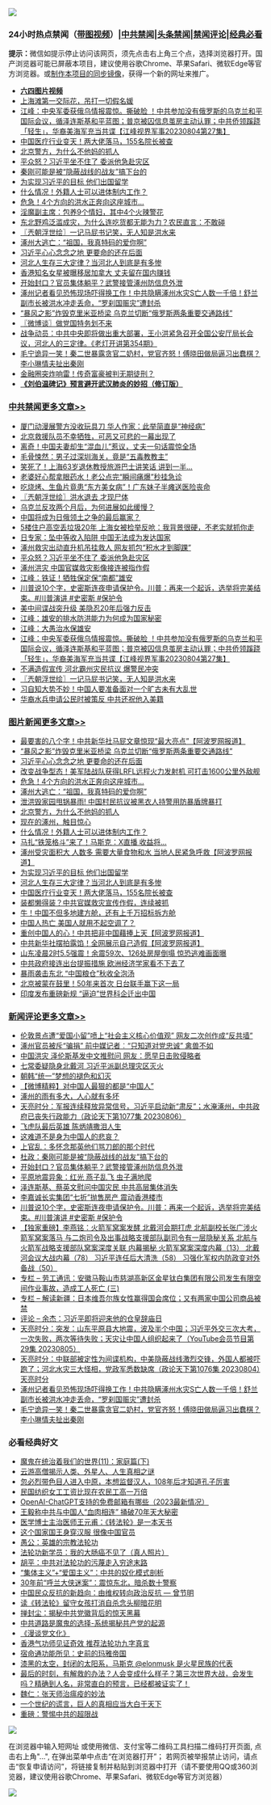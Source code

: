 ![](https://raw.githubusercontent.com/jsvpn/jsproxy/dev/64photo/fqnews-qr.jpg)

<div id="tt">
<h3>24小时热点禁闻（<a href="https://aaa.v2dns.tk/?QAjUl=BgRp5UNKRn&T5Vk=fPVH&Q59Ab=WxGE" target="_blank">带图视频</a>）|<a href="#%E4%B8%AD%E5%85%B1%E7%A6%81%E9%97%BB%E6%9B%B4%E5%A4%9A%E6%96%87%E7%AB%A0">中共禁闻</a>|<a href="#%E5%9B%BE%E7%89%87%E6%96%B0%E9%97%BB%E6%9B%B4%E5%A4%9A%E6%96%87%E7%AB%A0">头条禁闻</a>|<a href="#%E6%96%B0%E9%97%BB%E8%AF%84%E8%AE%BA%E6%9B%B4%E5%A4%9A%E6%96%87%E7%AB%A0">禁闻评论|<a href="#%E5%BF%85%E7%9C%8B%E7%BB%8F%E5%85%B8%E5%A5%BD%E6%96%87">经典必看</a></h3>
<div><b>提示：</b>微信如提示停止访问该网页，须先点击右上角三个点，选择浏览器打开。国产浏览器可能已屏蔽本项目，建议使用谷歌Chrome、苹果Safari、微软Edge等官方浏览器。或<a href="%E5%88%B6%E4%BD%9Cgit%E7%A6%81%E9%97%BB%E9%95%9C%E5%83%8F.md">制作本项目的同步镜像</a>，获得一个新的网址来推广。</div>
<ul>
<li><b><a href="http://d2.v2rss.gq/64.mp4" target="_blank">六四图片视频</a></b></li>
<li><a href="/cnnews/20230806/1916534.md">上海滩第一交际花，吊打一切假名媛</a></li>
<li><a href="/cbnews/20230806/1916794.md">江峰：中央军委获俄乌情报震惊。撕破脸 ！中共参加没有俄罗斯的乌克兰和平国际会议，循泽连斯基和平蓝图；普京被囚信息茧房主动认罪；中共侨领蹊跷「轻生」，华裔美海军充当共谍【江峰视界军事20230804第27集】</a></li>
<li><a href="/topimagenews/20230807/1916956.md">中国医疗行业变天！两大佬落马，155名院长被查</a></li>
<li><a href="/topimagenews/20230807/1916987.md">北京警方，为什么不他妈的抓人</a></li>
<li><a href="/cbnews/20230807/1917029.md">平众怒？习近平坐不住了 委派他急赴灾区</a></li>
<li><a href="/ssgc/20230806/1916688.md">秦刚可能是被“隐蔽战线的战友”搞下台的</a></li>
<li><a href="/topimagenews/20230807/1916958.md">为实现习近平的目标 他们出国留学</a></li>
<li><a href="/topimagenews/20230807/1916975.md">什么情况！外籍人士可以进体制内工作？</a></li>
<li><a href="/topimagenews/20230807/1917027.md">危急！4个方向的洪水正奔向这座城市…</a></li>
<li><a href="/cnnews/20230806/1916527.md">淫魔副主席：包养9个情妇，其中4个火辣警花</a></li>
<li><a href="/funmedia/20230807/1917009.md">东北野鸡泛滥成灾，为什么连吃货都无能为力？农民直言：不敢碰</a></li>
<li><a href="/cbnews/20230806/1916671.md">〖兲朝浮世绘〗一记马屁书记笑，无人知是洪水来</a></li>
<li><a href="/topimagenews/20230807/1917026.md">涿州大逃亡：“祖国，我真特码的爱你啊”</a></li>
<li><a href="/topimagenews/20230807/1917053.md">习近平心心念念之地 更要命的还在后面</a></li>
<li><a href="/topimagenews/20230807/1916957.md">河北人生存三大定律？当河北人到底是有多惨</a></li>
<li><a href="/yule/20230807/1917016.md">香港知名女星被曝移居加拿大 丈夫留在国内赚钱</a></li>
<li><a href="/comments/20230807/1916982.md">开始封口？官员集体躺平？武警接管涿州防信息外泄</a></li>
<li><a href="/comments/20230806/1916798.md">涿州记者看见恐怖现场吓得换工作！中共隐瞒涿州水灾S亡人数一千倍！舒兰副市长被洪水冲走丢命，“罗刹国赈灾”遭封杀</a></li>
<li><a href="/topimagenews/20230807/1917062.md">“暴风之影”炸毁克里米亚桥梁 乌克兰切断“俄罗斯两条重要交通路线”</a></li>
<li><a href="/ssgc/20230807/1917044.md">〖微博谈〗做党国特务划不来</a></li>
<li><a href="/sohnews/20230807/1917104.md">战争动员：中共中央即将做出重大部署，王小洪紧急召开全国公安厅局长会议，河北人的三定律。《老灯开讲第354期》</a></li>
<li><a href="/comments/20230806/1916797.md">毛宁诡异一笑！秦二世暴露贪官二奶村，党官齐怒！傅晓田做局逼习出蠢棋？李小琳情夫扯出秦刚</a></li>
<li><a href="/cnnews/20230807/1916995.md">金融圈突炸响雷！传奇富豪被判无期徒刑？</a></li>
<li><b><a href="/comments/20200207/1272816.md" target="_blank">《刘伯温碑记》预言避开武汉肺炎的妙招（修订版）</a></b></li>
</ul>
</div>

<div class="catlist">
<h3><a href="/cbnews/" target="_blank">中共禁闻</a><span><a href="/cbnews/" target="_blank" rel="nofollow">更多文章>></a></span></h3>
<ul>
<li><a href="/cbnews/20230807/1917161.md" target="_blank">厦门动漫展警方没收玩具刀 华人作家：此举简直是“神经病”</a></li>
<li><a href="/cbnews/20230807/1917144.md" target="_blank">北京救援队员不幸牺牲，可恶又可悲的一幕出现了</a></li>
<li><a href="/cbnews/20230807/1917117.md" target="_blank">离奇！中国夫妻却生“混血儿”惹议，丈夫一句话震惊全场</a></li>
<li><a href="/cbnews/20230807/1917116.md" target="_blank">毛骨悚然：男子过深圳海关，竟是“五毒教教主”</a></li>
<li><a href="/cbnews/20230807/1917112.md" target="_blank">笑死了！上海63岁退休教授旅游巴士讲笑话 讲到一半&#8230;</a></li>
<li><a href="/cbnews/20230807/1917111.md" target="_blank">老婆好心帮拿眼药水！老公点完“瞬间痛爆”秒挂急诊</a></li>
<li><a href="/cbnews/20230807/1917110.md" target="_blank">吃烧烤、生鱼片竟患“东方美女病”！广东妹子半瘫送医险丧命</a></li>
<li><a href="/cbnews/20230807/1917106.md" target="_blank">〖兲朝浮世绘〗洪水退去 才现尸体</a></li>
<li><a href="/cbnews/20230807/1917087.md" target="_blank">乌克兰反攻两个月后，为何进展如此缓慢？</a></li>
<li><a href="/cbnews/20230807/1917086.md" target="_blank">中国将成为日俄领土之争的最后赢家？</a></li>
<li><a href="/cbnews/20230807/1917063.md" target="_blank">5楼住户高空丢垃圾20年 上海女被检举反呛：我背景很硬，不老实就抓你走</a></li>
<li><a href="/cbnews/20230807/1917051.md" target="_blank">日专家：坠中等收入陷阱 中国无法成为发达国家</a></li>
<li><a href="/cbnews/20230807/1917039.md" target="_blank">涿州救灾出动直升机吊挂救人 网友抓包“积水才到脚踝”</a></li>
<li><a href="/cbnews/20230807/1917029.md" target="_blank">平众怒？习近平坐不住了 委派他急赴灾区</a></li>
<li><a href="/cbnews/20230807/1917028.md" target="_blank">涿州洪灾 中国官媒救灾影像接连被指作假</a></li>
<li><a href="/cbnews/20230807/1917024.md" target="_blank">江峰：铁证！牺牲保定保“南都”雄安</a></li>
<li><a href="/comments/20230807/1916977.md" target="_blank">川普说10个字，史密斯连夜申请保护令。川普：再来一个起诉，选举将完美结束。#川普演讲 #史密斯 #保护令</a></li>
<li><a href="/cbnews/20230807/1916915.md" target="_blank">美中间谍战突升级 美隐忍20年后强力反击</a></li>
<li><a href="/cbnews/20230806/1916796.md" target="_blank">江峰：雄安的排水防洪能力为何成为国家秘密</a></li>
<li><a href="/cbnews/20230806/1916795.md" target="_blank">江峰：大愚治水保雄安</a></li>
<li><a href="/cbnews/20230806/1916794.md" target="_blank">江峰：中央军委获俄乌情报震惊。撕破脸 ！中共参加没有俄罗斯的乌克兰和平国际会议，循泽连斯基和平蓝图；普京被囚信息茧房主动认罪；中共侨领蹊跷「轻生」，华裔美海军充当共谍【江峰视界军事20230804第27集】</a></li>
<li><a href="/cbnews/20230806/1916672.md" target="_blank">不满造假宣传 河北霸州灾民抗议 爆警民冲突</a></li>
<li><a href="/cbnews/20230806/1916671.md" target="_blank">〖兲朝浮世绘〗一记马屁书记笑，无人知是洪水来</a></li>
<li><a href="/cbnews/20230806/1916398.md" target="_blank">习自知大势不妙！中国人要准备面对一个旷古未有大乱世</a></li>
<li><a href="/cbnews/20230806/1916397.md" target="_blank">华裔水兵申请公民时被策反 中共还祝他入美籍</a></li>

</ul>
</div>
<div class="catlist">
<h3><a href="/topimagenews/" target="_blank">图片新闻</a><span><a href="/topimagenews/" target="_blank" rel="nofollow">更多文章>></a></span></h3>
<ul>
<li><a href="/topimagenews/20230807/1917127.md" target="_blank">最要害的八个字！中共新华社马屁文章惊现“最大亮点”【阿波罗网报道】</a></li>
<li><a href="/topimagenews/20230807/1917062.md" target="_blank">“暴风之影”炸毁克里米亚桥梁 乌克兰切断“俄罗斯两条重要交通路线”</a></li>
<li><a href="/topimagenews/20230807/1917053.md" target="_blank">习近平心心念念之地 更要命的还在后面</a></li>
<li><a href="/topimagenews/20230807/1917052.md" target="_blank">改变战争型态！美军陆战队获得LRFL远程火力发射机 可打击1600公里外敌舰</a></li>
<li><a href="/topimagenews/20230807/1917027.md" target="_blank">危急！4个方向的洪水正奔向这座城市…</a></li>
<li><a href="/topimagenews/20230807/1917026.md" target="_blank">涿州大逃亡：“祖国，我真特码的爱你啊”</a></li>
<li><a href="/topimagenews/20230807/1917025.md" target="_blank">泄洪毁家园甩锅暴雨! 中国村民抗议被黑衣人持警用防暴盾牌暴打</a></li>
<li><a href="/topimagenews/20230807/1916987.md" target="_blank">北京警方，为什么不他妈的抓人</a></li>
<li><a href="/topimagenews/20230807/1916985.md" target="_blank">现在的涿州，触目惊心</a></li>
<li><a href="/topimagenews/20230807/1916975.md" target="_blank">什么情况！外籍人士可以进体制内工作？</a></li>
<li><a href="/topimagenews/20230807/1916972.md" target="_blank">马扎“铁笼格斗”来了！马斯克：X直播 收益将…</a></li>
<li><a href="/topimagenews/20230807/1916959.md" target="_blank">涿州受灾面积大 人数多 需要大量食物和水 当地人民紧急呼救【阿波罗网报道】</a></li>
<li><a href="/topimagenews/20230807/1916958.md" target="_blank">为实现习近平的目标 他们出国留学</a></li>
<li><a href="/topimagenews/20230807/1916957.md" target="_blank">河北人生存三大定律？当河北人到底是有多惨</a></li>
<li><a href="/topimagenews/20230807/1916956.md" target="_blank">中国医疗行业变天！两大佬落马，155名院长被查</a></li>
<li><a href="/topimagenews/20230807/1916955.md" target="_blank">装都懒得装？中共官媒救灾宣传作假，连续被抓</a></li>
<li><a href="/topimagenews/20230807/1916954.md" target="_blank">牛！中国不但多地建方舱，还有上千万招标拆方舱</a></li>
<li><a href="/topimagenews/20230807/1916948.md" target="_blank">中国人热亡 美国人就用不起空调了？</a></li>
<li><a href="/topimagenews/20230806/1916372.md" target="_blank">重创中国人的心！中共把非中国藉捧上天【阿波罗网报道】</a></li>
<li><a href="/topimagenews/20230806/1916371.md" target="_blank">中共新华社摆拍露馅！全网展示自己造假【阿波罗网报道】</a></li>
<li><a href="/topimagenews/20230806/1916370.md" target="_blank">山东凌晨2时5.5强震！余震59次、126处房屋倒塌 惊恐逃难画面曝</a></li>
<li><a href="/topimagenews/20230805/1916173.md" target="_blank">中共政府接连出台提振措施 欧洲经济学家看不下去了</a></li>
<li><a href="/topimagenews/20230805/1916172.md" target="_blank">暴雨袭击东北 “中国粮仓”秋收全泡汤</a></li>
<li><a href="/topimagenews/20230805/1916165.md" target="_blank">北京被蒙在鼓里！50年来首次 日台联手赢下这一局</a></li>
<li><a href="/topimagenews/20230805/1916139.md" target="_blank">印度发布重磅新规 “逼迫”世界科企迁出中国</a></li>

</ul>
</div>
<div class="catlist">
<h3><a href="/comments/" target="_blank">新闻评论</a><span><a href="/comments/" target="_blank" rel="nofollow">更多文章>></a></span></h3>
<ul>
<li><a href="/comments/20230807/1917160.md" target="_blank">伦敦景点遭“爱国小留”喷上“社会主义核心价值观” 网友二次创作成“反共墙”</a></li>
<li><a href="/comments/20230807/1917159.md" target="_blank">涿州官员被斥“骗捐” 前中媒记者︰“只知道对党忠诚” 禽兽不如</a></li>
<li><a href="/comments/20230807/1917146.md" target="_blank">中国洪灾 泽伦斯基发中文推慰问 网友：愿早日击败侵略者</a></li>
<li><a href="/comments/20230807/1917145.md" target="_blank">七常委疑隐身北戴河 习近平派副总理灾区灭火</a></li>
<li><a href="/comments/20230807/1917088.md" target="_blank">朝韩“统一”梦想的褪色和幻灭</a></li>
<li><a href="/comments/20230807/1917047.md" target="_blank">【微博精粹】对中国人最狠的都是“中国人”</a></li>
<li><a href="/comments/20230807/1917046.md" target="_blank">涿州的雨有多大，人心就有多坏</a></li>
<li><a href="/comments/20230807/1917045.md" target="_blank">天亮时分：军报连续释放异常信号，习近平启动新“肃反”；水淹涿州，中共政府已丧失行政能力（政论天下第1077集 20230806）</a></li>
<li><a href="/comments/20230807/1917042.md" target="_blank">飞虎队最后英雄 陈炳靖撒泪人生</a></li>
<li><a href="/comments/20230807/1917041.md" target="_blank">这难道不是身为中国人的悲哀？</a></li>
<li><a href="/comments/20230807/1917034.md" target="_blank">上官乱：多怀念那英他们骂刀郎的那个时代</a></li>
<li><a href="/comments/20230807/1917033.md" target="_blank">杜政：秦刚可能是被“隐蔽战线的战友”搞下台的</a></li>
<li><a href="/comments/20230807/1916982.md" target="_blank">开始封口？官员集体躺平？武警接管涿州防信息外泄</a></li>
<li><a href="/comments/20230807/1916981.md" target="_blank">平原地震异象：红光 燕子乱飞 虫子满地爬</a></li>
<li><a href="/comments/20230807/1916980.md" target="_blank">泽连斯基、蔡英文慰问中国灾民 中共高层集体消失</a></li>
<li><a href="/comments/20230807/1916979.md" target="_blank">李嘉诚长实集团“七折”抛售房产 震动香港楼市</a></li>
<li><a href="/comments/20230807/1916977.md" target="_blank">川普说10个字，史密斯连夜申请保护令。川普：再来一个起诉，选举将完美结束。#川普演讲 #史密斯 #保护令</a></li>
<li><a href="/comments/20230807/1916938.md" target="_blank">【独家重磅】李燕铭：火箭军窝案发酵 北戴河会期打虎 北航副校长张广涉火箭军窝案落马 与二炮司令及出事战略支援部队副司令有一层隐秘关系 北航与火箭军战略支援部队窝案深度关联 内幕揭秘 火箭军窝案深度内幕（13） 北戴河会议大战内幕（78） 习近平连任后大清洗（58） 习强化军权内防政变对外备战（50）</a></li>
<li><a href="/comments/20230807/1916818.md" target="_blank">专栏 &#8211; 劳工通讯：安徽马鞍山市慈湖高新区金星钛白集团有限公司发生有限空间作业事故，造成工人死亡 (三)</a></li>
<li><a href="/comments/20230807/1916817.md" target="_blank">专栏 &#8211; 解读新疆：日本维吾尔族女性赢得国会席位；又有两家中国公司商品被禁</a></li>
<li><a href="/comments/20230806/1916811.md" target="_blank">评论 &#8211; 余杰：习近平即将迎来他的仓皇辞庙日</a></li>
<li><a href="/comments/20230806/1916800.md" target="_blank">天亮时分：突发：山东平原县大地震，波及半个中国；习近平外交三次大考，一次失败，两次等待失败；天灾让中国人组织起来了（YouTube会员节目第29集 20230805）</a></li>
<li><a href="/comments/20230806/1916799.md" target="_blank">天亮时分：中联部被定性为间谍机构，中美隐蔽战线激烈交锋，外国人都被吓跑了；河北水灾三大怪相，党政军悉数缺席（政论天下第1076集 20230804）天亮时分</a></li>
<li><a href="/comments/20230806/1916798.md" target="_blank">涿州记者看见恐怖现场吓得换工作！中共隐瞒涿州水灾S亡人数一千倍！舒兰副市长被洪水冲走丢命，“罗刹国赈灾”遭封杀</a></li>
<li><a href="/comments/20230806/1916797.md" target="_blank">毛宁诡异一笑！秦二世暴露贪官二奶村，党官齐怒！傅晓田做局逼习出蠢棋？李小琳情夫扯出秦刚</a></li>

</ul>
</div>

<div class="catlist">
<h3>必看经典好文</h3>
<ul>
<li><a href="/topimagenews/20180530/950691.md" target="_blank">魔鬼在统治着我们的世界(11)：家庭篇(下)</a></li>
<li><a href="/comments/20200919/82684.md" target="_blank">云游高僧揭示人类、外星人、人生真相之谜</a></li>
<li><a href="/comments/20220722/1761714.md" target="_blank">忽必烈带色目人进入中原，本想监督汉人，108年后才知道孔子厉害</a></li>
<li><a href="/lifebaike/20200515/1328783.md" target="_blank">民国纺织女工工资比现在农民工高一万倍</a></li>
<li><a href="/comments/20230515/1884431.md" target="_blank">OpenAI-ChatGPT支持的免费邮箱有哪些（2023最新情况）</a></li>
<li><a href="/cbnews/20200730/1371580.md" target="_blank">王毅称中共与中国人“血肉相连” 捅破70年天大秘密</a></li>
<li><a href="/comments/20220826/1776760.md" target="_blank">医学博士主治医师王元甫：《转法轮》是一本天书</a></li>
<li><a href="/comments/20220611/1744476.md" target="_blank">这个国家国王身穿汉服 很像中国官员</a></li>
<li><a href="/comments/20200313/1292991.md" target="_blank">愚公：英雄的宗教法轮功</a></li>
<li><a href="/comments/20210905/1619324.md" target="_blank">法轮功新学员：我的大肠癌不见了（真人照片）</a></li>
<li><a href="/cbnews/20200720/1363328.md" target="_blank">胡平：中共对法轮功的污蔑走入穷途末路</a></li>
<li><a href="/comments/20201007/1409565.md" target="_blank">“集体主义”+“爱国主义”：中共的奴化模式剖析</a></li>
<li><a href="/topimagenews/20171017/843193.md" target="_blank">30年前“呼兰大侠迷案”：震惊东北，暗杀数十警察</a></li>
<li><a href="/comments/20220713/1757701.md" target="_blank">中国民众反抗的新趋向：由维权转向政治反抗 — 曾节明</a></li>
<li><a href="/comments/20190512/1127015.md" target="_blank">读《转法轮》留守女孩打消自杀念头柳暗花明</a></li>
<li><a href="/topimagenews/20170218/694213.md" target="_blank">掸封尘：揭秘中共党徽背后的惊天黑幕</a></li>
<li><a href="/comments/20181209/1044543.md" target="_blank">中共道路是魔鬼的选择-系统揭秘共产党的起源</a></li>
<li><a href="/comments/20200521/783167.md" target="_blank">《漫谈党文化》</a></li>
<li><a href="/comments/20200517/1330064.md" target="_blank">香港气功师见证奇效 推荐法轮功九字真言</a></li>
<li><a href="/cbnews/20180711/970353.md" target="_blank">宿命通功能所见：史前的玛雅帝国</a></li>
<li><a href="/cbnews/20211017/1639766.md" target="_blank">漆黑的太空，封闭的太阳系，马斯克 @elonmusk 是火星民族的代表</a></li>
<li><a href="/comments/20221021/1800167.md" target="_blank">最后的时刻，有解救的办法？人会变成什么样子？第三次世界大战，会发生吗？精确到人名，非常直白的预言，已经都被证实了！</a></li>
<li><a href="/comments/20200224/1282494.md" target="_blank">魏仁：张天师治瘟疫的妙法</a></li>
<li><a href="/comments/20200621/1348067.md" target="_blank">一个世纪的谎言，巨人的真相应当大白于天下</a></li>
<li><a href="/comments/20200717/1362287.md" target="_blank">重磅：警惕中共的超限战</a></li>

</ul>
</div>

![](https://raw.githubusercontent.com/jsvpn/jsproxy/dev/64photo/fqnews-qr.jpg)

在浏览器中输入短网址 或使用微信、支付宝等二维码工具扫描二维码打开页面, 点击右上角"...", 在弹出菜单中点击“在浏览器打开”； 若网页被举报禁止访问，请点击“恢复申请访问”，将链接复制并粘贴到浏览器中打开（请不要使用QQ或360浏览器，建议使用谷歌Chrome、苹果Safari、微软Edge等官方浏览器）

![](https://raw.githubusercontent.com/jsvpn/jsproxy/dev/64photo/wx.jpg)
